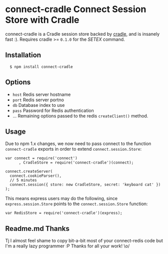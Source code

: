
# connect-cradle Connect Session Store with Cradle

connect-cradle is a Cradle session store backed by [cradle](https://github.com/cloudhead/cradle), and is insanely fast :). Requires cradle >= `0.1.0` for the _SETEX_ command.

## Installation

	  $ npm install connect-cradle

## Options

  - `host` Redis server hostname
  - `port` Redis server portno
  - `db` Database index to use
  - `pass` Password for Redis authentication
  - ...    Remaining options passed to the redis `createClient()` method.

## Usage

 Due to npm 1.x changes, we now need to pass connect to the function `connect-cradle` exports in order to extend `connect.session.Store`:

    var connect = require('connect')
	 	  , CradleStore = require('connect-cradle')(connect);

    connect.createServer(
      connect.cookieParser(),
      // 5 minutes
      connect.session({ store: new CradleStore, secret: 'keyboard cat' })
    );

 This means express users may do the following, since `express.session.Store` points to the `connect.session.Store` function:
 
    var RedisStore = require('connect-cradle')(express);

## Readme.md Thanks

  Tj I almost feel shame to copy bit-a-bit most of your connect-redis code but I'm a really lazy programmer :P
  Thanks for all your work! \o/
